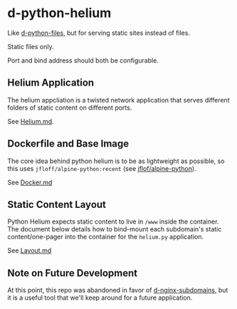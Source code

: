 # d-python-helium

Like [d-python-files](https://git.charlesreid1.com/docker/d-python-files), 
but for serving static sites instead of files.

Static files only.

Port and bind address should both be configurable.


## Helium Application

The helium appcliation is a twisted network application 
that serves different folders of static content on different
ports.

See [Helium.md](/Helium.md).


## Dockerfile and Base Image

The core idea behind python helium is to be as lightweight as possible,
so this uses `jfloff/alpine-python:recent` 
(see [jflof/alpine-python](https://github.com/jfloff/alpine-python)).

See [Docker.md](/Docker.md)


## Static Content Layout

Python Helium expects static content to live in `/www` 
inside the container. The document below
details how to bind-mount each subdomain's 
static content/one-pager into the container
for the `helium.py` application.

See [Layout.md](/Layout.md)


## Note on Future Development

At this point, this repo was abandoned
in favor of [d-nginx-subdomains](https://git.charlesreid1.com/docker/d-nginx-subdomains),
but it is a useful tool that we'll keep around
for a future application.
